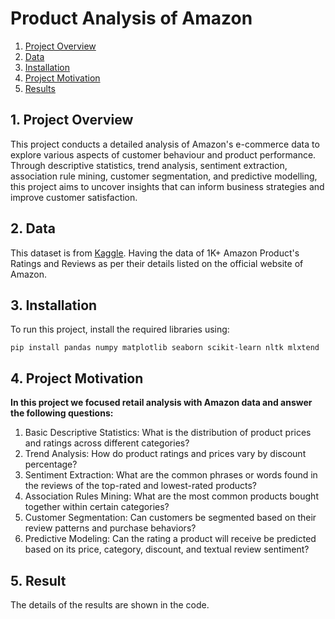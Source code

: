 # Product Analysis of Amazon

1. [Project Overview](#ProjectOverview)
2. [Data](#data)
3. [Installation](#installation)
4. [Project Motivation](#ProjectMotivation)
5. [Results](#results)

## 1. Project Overview <a name="ProjectOverview"></a> 

This project conducts a detailed analysis of Amazon's e-commerce data to explore various aspects of customer behaviour and product performance. Through descriptive statistics, trend analysis, sentiment extraction, association rule mining, customer segmentation, and predictive modelling, this project aims to uncover insights that can inform business strategies and improve customer satisfaction.

## 2. Data <a name="data"></a> 

This dataset is from [Kaggle](https://www.kaggle.com/datasets/karkavelrajaj/amazon-sales-dataset/data). Having the data of 1K+ Amazon Product's Ratings and Reviews as per their details listed on the official website of Amazon.

## 3. Installation <a name="installation"></a> 

To run this project, install the required libraries using:
```
pip install pandas numpy matplotlib seaborn scikit-learn nltk mlxtend
```

## 4. Project Motivation <a name="ProjectMotivation"></a> 

**In this project we focused retail analysis with Amazon data and answer the following questions:**
1. Basic Descriptive Statistics: What is the distribution of product prices and ratings across different categories?
2. Trend Analysis: How do product ratings and prices vary by discount percentage?
3. Sentiment Extraction: What are the common phrases or words found in the reviews of the top-rated and lowest-rated products?
4. Association Rules Mining: What are the most common products bought together within certain categories?
5. Customer Segmentation: Can customers be segmented based on their review patterns and purchase behaviors?
6. Predictive Modeling: Can the rating a product will receive be predicted based on its price, category, discount, and textual review sentiment?

## 5. Result<a name="results"></a>
The details of the results are shown in the code.
